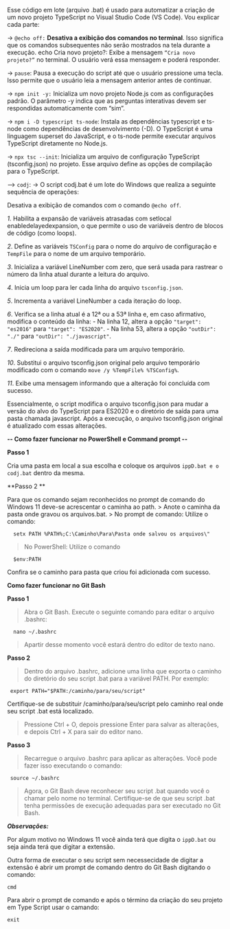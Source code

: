  Esse código em lote (arquivo .bat) é usado para automatizar a criação de um novo projeto TypeScript no Visual Studio Code (VS Code).
Vou explicar cada parte:

  -> ```@echo off:```
**Desativa a exibição dos comandos no terminal**. Isso significa que os comandos subsequentes não serão mostrados na tela durante a execução.
echo Cria novo projeto?:
Exibe a mensagem ```“Cria novo projeto?”``` no terminal.
O usuário verá essa mensagem e poderá responder.

  -> ```pause```:
Pausa a execução do script até que o usuário pressione uma tecla.
Isso permite que o usuário leia a mensagem anterior antes de continuar.

  -> ```npm init -y:```
Inicializa um novo projeto Node.js com as configurações padrão.
O parâmetro -y indica que as perguntas interativas devem ser respondidas automaticamente com “sim”.

  -> ```npm i -D typescript ts-node```:
Instala as dependências typescript e ts-node como dependências de desenvolvimento (-D).
O TypeScript é uma linguagem superset do JavaScript, e o ts-node permite executar arquivos TypeScript diretamente no Node.js.

  -> ```npx tsc --init```:
Inicializa um arquivo de configuração TypeScript (tsconfig.json) no projeto.
Esse arquivo define as opções de compilação para o TypeScript.

  --> ```codj```:
  -> O script codj.bat é um lote do Windows que realiza a seguinte sequência de operações:

  Desativa a exibição de comandos com o comando ```@echo off```.

  *1.* Habilita a expansão de variáveis atrasadas com setlocal enabledelayedexpansion, o que permite o uso de variáveis dentro de blocos de código (como loops).
  
  *2*. Define as variáveis ```TSConfig``` para o nome do arquivo de configuração e ```TempFile``` para o nome de um arquivo temporário.

  *3*. Inicializa a variável LineNumber com zero, que será usada para rastrear o número da linha atual durante a leitura do arquivo.

  *4*. Inicia um loop para ler cada linha do arquivo ```tsconfig.json```.

  *5*. Incrementa a variável LineNumber a cada iteração do loop.

  *6*. Verifica se a linha atual é a 12ª ou a 53ª linha e, em caso afirmativo, modifica o conteúdo da linha:
    - Na linha 12, altera a opção ```"target": "es2016"``` para ```"target": "ES2020"```.
    - Na linha 53, altera a opção ```"outDir": "./"``` para ```"outDir": "./javascript"```.

  *7*. Redireciona a saída modificada para um arquivo temporário.

  *10*. Substitui o arquivo tsconfig.json original pelo arquivo temporário modificado com o comando ```move /y %TempFile% %TSConfig%```.

  *11*. Exibe uma mensagem informando que a alteração foi concluída com sucesso.

Essencialmente, o script modifica o arquivo tsconfig.json para mudar a versão do alvo do TypeScript para ES2020 e o diretório
de saída para uma pasta chamada javascript. Após a execução, o arquivo tsconfig.json original é atualizado com essas alterações.



  **--    Como fazer funcionar no PowerShell e Command prompt    --**
  
  **Passo 1**
  
  Cria uma pasta em local a sua escolha e coloque os arquivos ```ippD.bat e o codj.bat``` dentro da mesma.
  
  **Passo 2 **
  
  Para que os comando sejam reconhecidos no prompt de comando do Windows 11 deve-se acrescentar
  o caminha ao path. 
    > Anote o caminha da pasta onde gravou os arquivos.bat.
    > No prompt de comando: Utilize o comando:
    
      setx PATH %PATH%;C:\Caminho\Para\Pasta onde salvou os arquivos\"
    
  > No PowerShell: Utilize o comando

      $env:PATH
  
  Confira se o caminho para pasta que criou foi adicionada com sucesso.
      
  **Como fazer funcionar no Git Bash**

  **Passo 1**
  > Abra o Git Bash.
    Execute o seguinte comando para editar o arquivo .bashrc:

      nano ~/.bashrc

  > Apartir desse momento você estará dentro do editor de texto nano.   

  **Passo 2**
  > Dentro do arquivo .bashrc, adicione uma linha que exporta o caminho do diretório do seu script .bat para a variável PATH. Por exemplo:

     export PATH="$PATH:/caminho/para/seu/script"

Certifique-se de substituir /caminho/para/seu/script pelo caminho real onde seu script .bat está localizado.
  > Pressione Ctrl + O, depois pressione Enter para salvar as alterações, e depois Ctrl + X        para sair do editor nano.

  **Passo 3**
  > Recarregue o arquivo .bashrc para aplicar as alterações. Você pode fazer isso executando o comando:

     source ~/.bashrc

  > Agora, o Git Bash deve reconhecer seu script .bat quando você o chamar pelo nome no terminal. Certifique-se de que seu script .bat tenha permissões de execução adequadas para ser executado no Git Bash.



***Observações:***
  
  Por algum motivo no Windows 11 você ainda terá que digita o ```ippD.bat``` ou seja   ainda terá que digitar a extensão.

  Outra forma de executar o seu script sem necessecidade de digitar a extensão é abrir um prompt de comando dentro do Git Bash digitando o comando:
  
    cmd

  Para abrir o prompt de comando e após o término da criação do seu projeto em Type Script 
  usar o camando:

    exit
